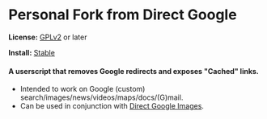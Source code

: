 # Personal Fork from Direct Google
**License:** [GPLv2](http://www.gnu.org/licenses/old-licenses/gpl-2.0.html) or later

**Install:** [Stable](https://github.com/Royalgamer06/DirectGoogle/raw/master/direct_google.user.js)

#### A userscript that removes Google redirects and exposes "Cached" links. 
- Intended to work on Google (custom) search/images/news/videos/maps/docs/(G)mail. 
- Can be used in conjunction with [Direct Google Images](http://github.com/zanetu/direct_google_images). 
